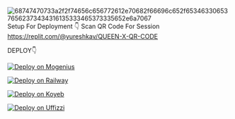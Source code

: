![68747470733a2f2f74656c656772612e70682f66696c652f6534633065376562373434316135333465373335652e6a7067](https://user-images.githubusercontent.com/115778204/218404073-bdf2dbfa-4d1d-46e2-b479-4f49774adc00.jpg)
Setup For Deployment 👇
Scan QR Code For Session
https://replit.com/@yureshkav/QUEEN-X-QR-CODE

DEPLOY👇

[![Deploy on Mogenius](https://telegra.ph/file/946d83b461457a3c1598c.png)](https://studio.mogenius.com/studio/cloud-space/cloud-space-overview)

[![Deploy on Railway](https://railway.app/button.svg)](https://railway.app/dashboard)

[![Deploy on Koyeb](https://telegra.ph/file/48228bbb836479f7a2863.png)](https://app.koyeb.com/deploy?type=git&repository=&branch=name&name=servicename)

[![Deploy on Uffizzi](https://telegra.ph/file/e464e609e43eb3dfdc144.png)](https://app.uffizzi.com/projects)
